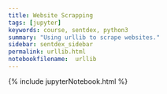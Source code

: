 ```yaml
---
title: Website Scrapping
tags: [jupyter]
keywords: course, sentdex, python3
summary: "Using urllib to scrape websites."
sidebar: sentdex_sidebar
permalink: urllib.html
notebookfilename:  urllib
---
```


{% include jupyterNotebook.html %}